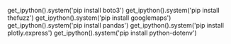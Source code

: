 get_ipython().system('pip install boto3')
get_ipython().system('pip install thefuzz')
get_ipython().system('pip install googlemaps')
get_ipython().system('pip install pandas')
get_ipython().system('pip install plotly.express')
get_ipython().system('pip install python-dotenv')